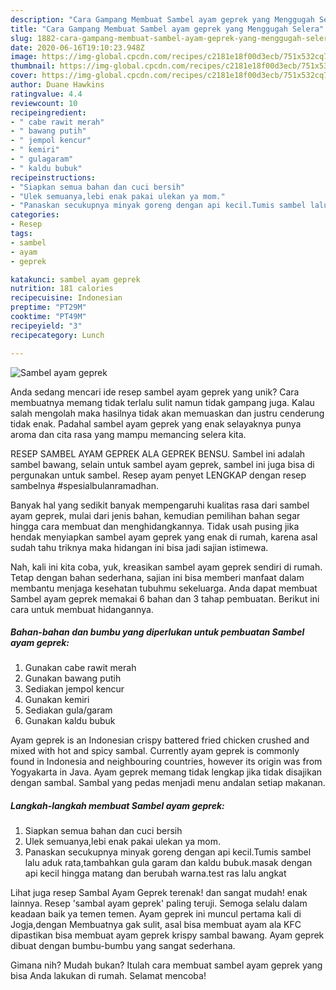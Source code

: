 ```yaml
---
description: "Cara Gampang Membuat Sambel ayam geprek yang Menggugah Selera"
title: "Cara Gampang Membuat Sambel ayam geprek yang Menggugah Selera"
slug: 1882-cara-gampang-membuat-sambel-ayam-geprek-yang-menggugah-selera
date: 2020-06-16T19:10:23.948Z
image: https://img-global.cpcdn.com/recipes/c2181e18f00d3ecb/751x532cq70/sambel-ayam-geprek-foto-resep-utama.jpg
thumbnail: https://img-global.cpcdn.com/recipes/c2181e18f00d3ecb/751x532cq70/sambel-ayam-geprek-foto-resep-utama.jpg
cover: https://img-global.cpcdn.com/recipes/c2181e18f00d3ecb/751x532cq70/sambel-ayam-geprek-foto-resep-utama.jpg
author: Duane Hawkins
ratingvalue: 4.4
reviewcount: 10
recipeingredient:
- " cabe rawit merah"
- " bawang putih"
- " jempol kencur"
- " kemiri"
- " gulagaram"
- " kaldu bubuk"
recipeinstructions:
- "Siapkan semua bahan dan cuci bersih"
- "Ulek semuanya,lebi enak pakai ulekan ya mom."
- "Panaskan secukupnya minyak goreng dengan api kecil.Tumis sambel lalu aduk rata,tambahkan gula garam dan kaldu bubuk.masak dengan api kecil hingga matang dan berubah warna.test ras lalu angkat"
categories:
- Resep
tags:
- sambel
- ayam
- geprek

katakunci: sambel ayam geprek 
nutrition: 181 calories
recipecuisine: Indonesian
preptime: "PT29M"
cooktime: "PT49M"
recipeyield: "3"
recipecategory: Lunch

---
```



![Sambel ayam geprek](https://img-global.cpcdn.com/recipes/c2181e18f00d3ecb/751x532cq70/sambel-ayam-geprek-foto-resep-utama.jpg)

Anda sedang mencari ide resep sambel ayam geprek yang unik? Cara membuatnya memang tidak terlalu sulit namun tidak gampang juga. Kalau salah mengolah maka hasilnya tidak akan memuaskan dan justru cenderung tidak enak. Padahal sambel ayam geprek yang enak selayaknya punya aroma dan cita rasa yang mampu memancing selera kita.

RESEP SAMBEL AYAM GEPREK ALA GEPREK BENSU. Sambel ini adalah sambel bawang, selain untuk sambel ayam geprek, sambel ini juga bisa di pergunakan untuk sambel. Resep ayam penyet LENGKAP dengan resep sambelnya #spesialbulanramadhan.

Banyak hal yang sedikit banyak mempengaruhi kualitas rasa dari sambel ayam geprek, mulai dari jenis bahan, kemudian pemilihan bahan segar hingga cara membuat dan menghidangkannya. Tidak usah pusing jika hendak menyiapkan sambel ayam geprek yang enak di rumah, karena asal sudah tahu triknya maka hidangan ini bisa jadi sajian istimewa.


Nah, kali ini kita coba, yuk, kreasikan sambel ayam geprek sendiri di rumah. Tetap dengan bahan sederhana, sajian ini bisa memberi manfaat dalam membantu menjaga kesehatan tubuhmu sekeluarga. Anda dapat membuat Sambel ayam geprek memakai 6 bahan dan 3 tahap pembuatan. Berikut ini cara untuk membuat hidangannya.

<!--inarticleads1-->

##### Bahan-bahan dan bumbu yang diperlukan untuk pembuatan Sambel ayam geprek:

1. Gunakan  cabe rawit merah
1. Gunakan  bawang putih
1. Sediakan  jempol kencur
1. Gunakan  kemiri
1. Sediakan  gula/garam
1. Gunakan  kaldu bubuk


Ayam geprek is an Indonesian crispy battered fried chicken crushed and mixed with hot and spicy sambal. Currently ayam geprek is commonly found in Indonesia and neighbouring countries, however its origin was from Yogyakarta in Java. Ayam geprek memang tidak lengkap jika tidak disajikan dengan sambal. Sambal yang pedas menjadi menu andalan setiap makanan. 

<!--inarticleads2-->

##### Langkah-langkah membuat Sambel ayam geprek:

1. Siapkan semua bahan dan cuci bersih
1. Ulek semuanya,lebi enak pakai ulekan ya mom.
1. Panaskan secukupnya minyak goreng dengan api kecil.Tumis sambel lalu aduk rata,tambahkan gula garam dan kaldu bubuk.masak dengan api kecil hingga matang dan berubah warna.test ras lalu angkat


Lihat juga resep Sambal Ayam Geprek terenak! dan sangat mudah! enak lainnya. Resep &#39;sambal ayam geprek&#39; paling teruji. Semoga selalu dalam keadaan baik ya temen temen. Ayam geprek ini muncul pertama kali di Jogja,dengan Membuatnya gak sulit, asal bisa membuat ayam ala KFC dipastikan bisa membuat ayam geprek krispy sambal bawang. Ayam geprek dibuat dengan bumbu-bumbu yang sangat sederhana. 

Gimana nih? Mudah bukan? Itulah cara membuat sambel ayam geprek yang bisa Anda lakukan di rumah. Selamat mencoba!
